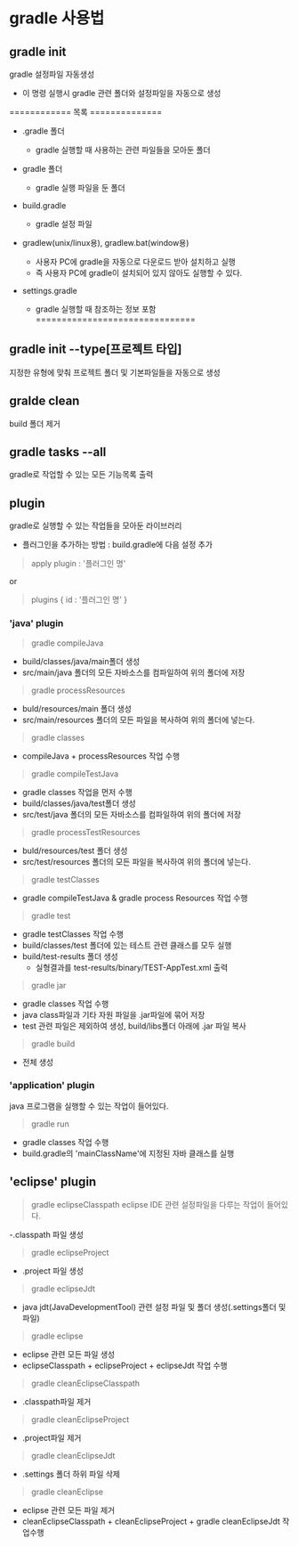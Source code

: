 # gradle 사용법

## gradle init 
gradle 설정파일 자동생성

- 이 명령 실행시 gradle 관련 폴더와 설정파일을  자동으로 생성

============ 목록 ==============
- .gradle 폴더
	- gradle 실행할 때 사용하는 관련 파일들을 모아둔 폴더

- gradle 폴더
	- gradle 실행 파일을 둔 폴더

- build.gradle
	- gradle 설정 파일

- gradlew(unix/linux용), gradlew.bat(window용)
	- 사용자 PC에 gradle을  자동으로 다운로드 받아 설치하고 실행
	- 즉 사용자 PC에 gradle이 설치되어 있지 않아도 실행할 수 있다.
	
- settings.gradle
	- gradle 실행할 때 참조하는 정보 포함
===============================

## gradle init --type[프로젝트 타입]
지정한 유형에 맞춰 프로젝트 폴더 및 기본파일들을 자동으로 생성

## gralde clean
build 폴더 제거

## gradle tasks --all
gradle로 작업할 수 있는 모든 기능목록 출력

## plugin
gradle로 실행할 수 있는 작업들을 모아둔 라이브러리

- 플러그인을 추가하는 방법 : build.gradle에 다음 설정 추가


> apply plugin : '플러그인 명'

or

> plugins {
	id : '플러그인 명'
	}

	
### 'java' plugin


> gradle compileJava


- build/classes/java/main폴더 생성
- src/main/java 폴더의 모든 자바소스를 컴파일하여 위의 폴더에 저장


> gradle processResources 

- buld/resources/main 폴더 생성
- src/main/resources 폴더의 모든 파일을 복사하여 위의 폴더에 넣는다.

> gradle classes

- compileJava + processResources 작업 수행

> gradle compileTestJava 

- gradle classes 작업을 먼저 수행
- build/classes/java/test폴더 생성
- src/test/java 폴더의 모든 자바소스를 컴파일하여 위의 폴더에 저장

> gradle processTestResources 

- buld/resources/test 폴더 생성
- src/test/resources 폴더의 모든 파일을 복사하여 위의 폴더에 넣는다.

> gradle testClasses

- gradle compileTestJava & gradle process Resources 작업 수행

> gradle test

- gradle testClasses 작업 수행
- build/classes/test 폴더에 있는 테스트 관련 클래스를 모두 실행
- build/test-results 폴더 생성
	- 실형결과를 test-results/binary/TEST-AppTest.xml 출력

> gradle jar	

- gradle classes 작업 수행
- java class파일과 기타 자원 파일을 .jar파일에 묶어 저장
- test 관련 파일은 제외하여 생성, build/libs폴더 아래에 .jar 파일 복사

> gradle build

- 전체 생성

### 'application' plugin
java 프로그램을 실행할 수 있는 작업이 들어있다.

> gradle run

- gradle classes 작업 수행
- build.gradle의 'mainClassName'에 지정된 자바 클래스를 실행

## 'eclipse' plugin


> gradle eclipseClasspath
eclipse IDE 관련 설정파일을 다루는 작업이 들어있다.

-.classpath 파일 생성

> gradle eclipseProject

- .project 파일 생성

> gradle eclipseJdt

- java jdt(JavaDevelopmentTool) 관련 설정 파일 및 폴더 생성(.settings폴더 및 파일)

> gradle eclipse

- eclipse 관련 모든 파일 생성
- eclipseClasspath + eclipseProject + eclipseJdt 작업 수행


> gradle cleanEclipseClasspath

- .classpath파일 제거

> gradle cleanEclipseProject

- .project파일 제거

> gradle cleanEclipseJdt

- .settings 폴더 하위 파일 삭제

> gradle cleanEclipse

- eclipse 관련 모든 파일 제거
- cleanEclipseClasspath + cleanEclipseProject + gradle cleanEclipseJdt 작업수행
